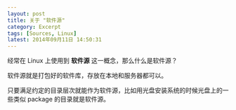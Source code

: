 ```yaml
---
layout: post
title: 关于 "软件源"
category: Excerpt
tags: [Sources, Linux]
latest: 2014年09月11日 14:50:31
---
```


经常在 Linux 上使用到 **软件源** 这一概念，那么什么是软件源？


软件源就是打包好的软件库，存放在本地和服务器都可以。

只要满足约定的目录层次就能作为软件源，比如用光盘安装系统的时候光盘上的一些类似 package 的目录就是软件源。